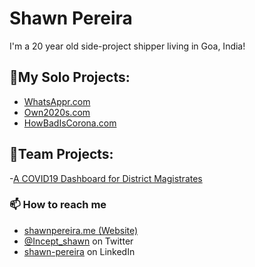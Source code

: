 # Shawn Pereira
I'm a 20 year old side-project shipper living in Goa, India!

## 🔧My Solo Projects:
- [WhatsAppr.com](https://whatsappr.com)
- [Own2020s.com](https://own2020s.com)
- [HowBadIsCorona.com](https://howbadiscorona.com)

## 👯Team Projects:
-[A COVID19 Dashboard for District Magistrates](https://outbreakcontrolroom.com/)

### 📫 How to reach me
- [shawnpereira.me (Website)](https://shawnpereira.me/)
- [@Incept_shawn](https://twitter.com/Incept_shawn) on Twitter
- [shawn-pereira](https://www.linkedin.com/in/shawn-pereira/) on LinkedIn

<!--
**recurshawn/recurshawn** is a ✨ _special_ ✨ repository because its `README.md` (this file) appears on your GitHub profile.

Here are some ideas to get you started:

- 🔭 I’m currently working on ...
- 🌱 I’m currently learning ...
- 👯 I’m looking to collaborate on ...
- 🤔 I’m looking for help with ...
- 💬 Ask me about ...
- 📫 How to reach me: ...
- 😄 Pronouns: ...
- ⚡ Fun fact: ...
-->
